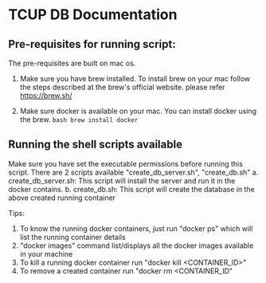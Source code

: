 # TCUP DB Documentation

## Pre-requisites for running script:
The pre-requisites are built on mac os. 
 
1. Make sure you have brew installed. To install brew on your mac follow the steps described at the brew's official website. 
   please refer https://brew.sh/

2. Make sure docker is available on your mac. You can install docker using the brew.
       ```bash
        brew install docker
       ```


## Running the shell scripts available
Make sure you have set the executable permissions before running this script. There are 2 scripts available "create_db_server.sh", "create_db.sh"
  a. create_db_server.sh: This script will install the server and run it in the docker contains.
  b. create_db.sh: This script will create the database in the above created running container

Tips: 
  1. To know the running docker containers, just run "docker ps" which will list the running container details
  2. "docker images" command list/displays all the docker images available in your machine
  3. To kill a running docker container run "docker kill <CONTAINER_ID>"
  4. To remove a created container run "docker rm <CONTAINER_ID"
    
   